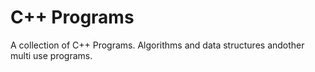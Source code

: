 # C++ Programs
A collection of C++ Programs. Algorithms and data structures andother multi use programs.
